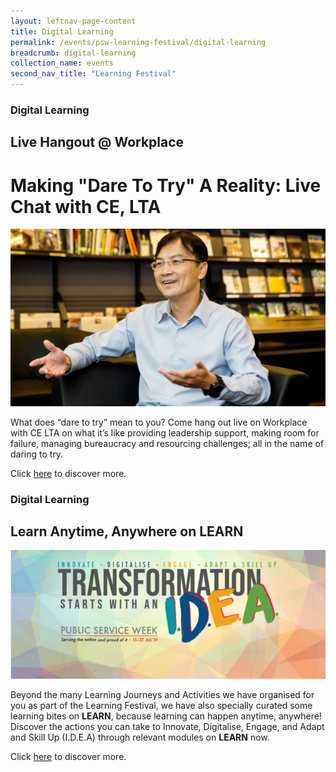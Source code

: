 ```yaml
---
layout: leftnav-page-content
title: Digital Learning
permalink: /events/psw-learning-festival/digital-learning
breadcrumb: digital-learning
collection_name: events
second_nav_title: "Learning Festival"
---
```

<!---
layout: simple-page
title: learning festival
permalink: /learning-festival/digital-learning
breadcrumb: Learning Festival
-->

### Digital Learning
## Live Hangout @ Workplace 

# Making "Dare To Try" A Reality: Live Chat with CE, LTA 

<img src="/images/Cuppa-LTA-Main-1900-x-600.jpg" />

What does “dare to try” mean to you? Come hang out live on Workplace with CE LTA on what it’s like providing leadership support, making room for failure, managing bureaucracy and resourcing challenges; all in the name of daring to try.

Click [here](https://onepublicservice.facebook.com/groups/wogfyi) to discover more. 


### Digital Learning
## Learn Anytime, Anywhere on LEARN

<img src="/images/LEARN.png" />

Beyond the many Learning Journeys and Activities we have organised for you as part of the Learning Festival, we have also specially curated some learning bites on <b>LEARN</b>, because learning can happen anytime, anywhere! Discover the actions you can take to Innovate, Digitalise, Engage, and Adapt and Skill Up (I.D.E.A) through relevant modules on <b>LEARN</b> now.  

Click [here](https://www.learn.gov.sg/dlp/student/coursecollection/17396) to discover more. 
